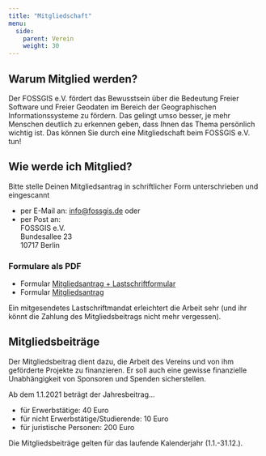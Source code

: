 ```yaml
---
title: "Mitgliedschaft"
menu:
  side:
    parent: Verein
    weight: 30
---
```


## Warum Mitglied werden?

Der FOSSGIS e.V. fördert das Bewusstsein über die Bedeutung Freier Software und
Freier Geodaten im Bereich der Geographischen Informationssysteme zu fördern.
Das gelingt umso besser, je mehr Menschen deutlich zu erkennen geben, dass
Ihnen das Thema persönlich wichtig ist. Das können Sie durch eine
Mitgliedschaft beim FOSSGIS e.V. tun!

## Wie werde ich Mitglied?

Bitte stelle Deinen Mitgliedsantrag in schriftlicher Form unterschrieben und eingescannt 

* per E-Mail an: [info@fossgis.de](mailto:info@fossgis.de) oder
* per Post an:    
  	FOSSGIS e.V.   
  	Bundesallee 23   
 	 10717 Berlin   

### Formulare als PDF
* Formular [Mitgliedsantrag + Lastschriftformular](Mitgliedsantrag_Lastschriftformular_FOSSGIS_eV.pdf)
* Formular [Mitgliedsantrag](/verein/mitgliedsantrag.pdf)

Ein mitgesendetes Lastschriftmandat erleichtert die Arbeit sehr (und ihr könnt die Zahlung des Mitgliedsbeitrags nicht mehr vergessen). 

## Mitgliedsbeiträge

Der Mitgliedsbeitrag dient dazu, die Arbeit des Vereins und von ihm geförderte
Projekte zu finanzieren. Er soll auch eine gewisse finanzielle Unabhängigkeit
von Sponsoren und Spenden sicherstellen.

Ab dem 1.1.2021 beträgt der Jahresbeitrag...

* für Erwerbstätige: 40 Euro
* für nicht Erwerbstätige/Studierende: 10 Euro
* für juristische Personen: 200 Euro

Die Mitgliedsbeiträge gelten für das laufende Kalenderjahr (1.1.-31.12.).






